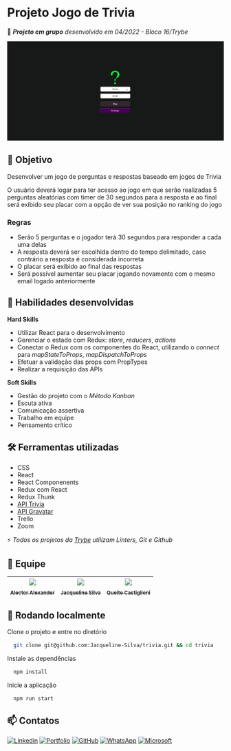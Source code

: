 # Projeto Jogo de Trivia

:rocket: ***Projeto em grupo** desenvolvido em 04/2022 - Bloco 16/Trybe*

![App Screenshot](./src/image/trivia.gif)

## :dart: Objetivo

Desenvolver um jogo de perguntas e respostas baseado em jogos de Trivia

O usuário deverá logar para ter acesso ao jogo em que serão realizadas 5 perguntas aleatórias com timer de 30 segundos para a resposta e ao final será exibido seu placar com a opção de ver sua posição no ranking do jogo

### Regras

- Serão 5 perguntas e o jogador terá 30 segundos para responder a cada uma delas
- A resposta deverá ser escolhida dentro do tempo delimitado, caso contrário a resposta é considerada incorreta
- O placar será exibido ao final das respostas
- Será possível aumentar seu placar jogando novamente com o mesmo email logado anteriormente

## :brain: Habilidades desenvolvidas

**Hard Skills**

- Utilizar React para o desenvolvimento
- Gerenciar o estado com Redux: *store*, *reducers*, *actions*
- Conectar o Redux com os componentes do React, utilizando o *connect* para *mapStateToProps*, *mapDispatchToProps*
- Efetuar a validação das props com PropTypes
- Realizar a requisição das APIs

**Soft Skills**

- Gestão do projeto com o *Método Kanban*
- Escuta ativa
- Comunicação assertiva
- Trabalho em equipe
- Pensamento crítico

## :hammer_and_wrench: Ferramentas utilizadas

- CSS
- React
- React Componenents
- Redux com React
- Redux Thunk
- [API Trivia](https://opentdb.com/api_config.php)
- [API Gravatar](https://br.gravatar.com/site/implement/)
- Trello
- Zoom

:zap: *Todos os projetos da [Trybe](https://www.betrybe.com/?utm_medium=cpc&utm_source=google&utm_campaign=Brand&utm_content=ad03_din_h&gclid=Cj0KCQjw852XBhC6ARIsAJsFPN0TgLB25i-0iaTXpXGAYC5i-3mDoTto4laUGYI5XZFJpSlNbrojLuUaAs6cEALw_wcB) utilizam Linters, Git e Github*

## :rocket: Equipe

| [<img src="https://avatars.githubusercontent.com/u/88108730?v=4" width=115 > <br> <sub> Alector Alexander </sub>](https://github.com/AlectorAlexander) | [<img src="https://avatars.githubusercontent.com/u/93751728?v=4" width=115 ><br> <sub> Jacqueline Silva </sub>](https://github.com/Jacqueline-Silva) | [<img src="https://avatars.githubusercontent.com/u/92694171?v=4" width=115 ><br> <sub> Queite Castiglioni </sub>](https://github.com/queite) |
| :---: | :---: | :---: |

## :pushpin: Rodando localmente

Clone o projeto e entre no diretório

```bash
  git clone git@github.com:Jacqueline-Silva/trivia.git && cd trivia
```

Instale as dependências

```bash
  npm install
```

Inicie a aplicação

```bash
  npm run start
```

## :mailbox: Contatos

[![Linkedin](https://img.shields.io/badge/linkedin-0A66C2?style=for-the-badge&logo=linkedin&logoColor=white)](https://www.linkedin.com/in/jacqueline-sxds/)
[![Portfolio](https://img.shields.io/badge/my_portfolio-000?style=for-the-badge&logo=ko-fi&logoColor=white)](https://jacqueline-silva.github.io/)
[![GitHub](https://img.shields.io/badge/GitHub-100000?style=for-the-badge&logo=github&logoColor=white)](https://github.com/Jacqueline-Silva)
[![WhatsApp](https://img.shields.io/badge/WhatsApp-25D366?style=for-the-badge&logo=whatsapp&logoColor=white)](http://wa.me/5511946162157)
[![Microsoft](https://img.shields.io/badge/Microsoft_Outlook-0078D4?style=for-the-badge&logo=microsoft-outlook&logoColor=white)](jacque.sx@hotmail.com)
